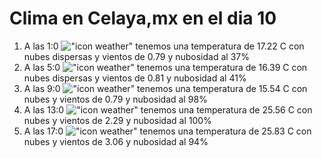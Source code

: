 # Clima en Celaya,mx en el dia 10

1. A las 1:0 !["icon weather"](http://openweathermap.org/img/w/03n.png) tenemos una temperatura de 17.22 C con nubes dispersas y  vientos de 0.79 y nubosidad al 37%
1. A las 5:0 !["icon weather"](http://openweathermap.org/img/w/03n.png) tenemos una temperatura de 16.39 C con nubes dispersas y  vientos de 0.81 y nubosidad al 41%
1. A las 9:0 !["icon weather"](http://openweathermap.org/img/w/04d.png) tenemos una temperatura de 15.54 C con nubes y  vientos de 0.79 y nubosidad al 98%
1. A las 13:0 !["icon weather"](http://openweathermap.org/img/w/04d.png) tenemos una temperatura de 25.56 C con nubes y  vientos de 2.29 y nubosidad al 100%
1. A las 17:0 !["icon weather"](http://openweathermap.org/img/w/04d.png) tenemos una temperatura de 25.83 C con nubes y  vientos de 3.06 y nubosidad al 94%
